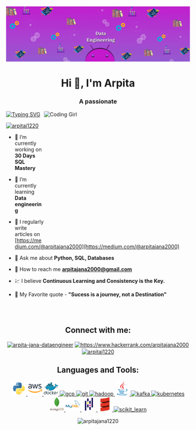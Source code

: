 ![logo](https://github.com/arpitajana1220/arpitajana1220/blob/main/Data%20Engineering.gif)
<h1 align="center">Hi 👋, I'm Arpita</h1>
<h3 align="center">A passionate</h3>
<a href="https://git.io/typing-svg"><img src="https://readme-typing-svg.demolab.com?font=Castoro+Titling&pause=1000&color=7B2CF7&center=true&width=1200&lines=Data+Analyst;Data+Engineer;Big+Data+Engineer" alt="Typing SVG" /></a>
<IMG alt="Coding Girl" width="400" height="350" align="right" src="https://cdna.artstation.com/p/assets/images/images/042/631/286/original/bryan-rodriguez-belchibia-1-rightspeed.gif?1635037562">
<p align="left"> <a href="https://twitter.com/arpitaj1220" target="blank"><img src="https://img.shields.io/twitter/follow/arpitaj1220?logo=twitter&style=for-the-badge" alt="arpitaj1220" /></a> </p>

- 🔭 I’m currently working on **30 Days SQL Mastery**

- 🌱 I’m currently learning **Data engineering**

- 📝 I regularly write articles on [https://medium.com/@arpitajana2000](https://medium.com/@arpitajana2000)

- 💬 Ask me about **Python, SQL, Databases**

- 📧 How to reach me **arpitajana2000@gmail.com**

- 💹 I believe **Continuous Learning and Consistency is the Key.**

- 💖 My Favorite quote -
  **"Sucess is a journey, not a Destination"**
  
<br>
<br> 
<h2 align="center">Connect with me:</h2>
<p align="center">
<a href="https://linkedin.com/in/arpita-jana-dataengineer" target="blank"><img align="center" src="https://raw.githubusercontent.com/rahuldkjain/github-profile-readme-generator/master/src/images/icons/Social/linked-in-alt.svg" alt="arpita-jana-dataengineer" height="30" width="40" /></a>
<a href="https://www.hackerrank.com/arpitajana2000" target="blank"><img align="center" src="https://raw.githubusercontent.com/rahuldkjain/github-profile-readme-generator/master/src/images/icons/Social/hackerrank.svg" alt="https://www.hackerrank.com/arpitajana2000" height="30" width="40" /></a>
<a href="https://twitter.com/arpitaj1220" target="blank"><img align="center" src="https://raw.githubusercontent.com/rahuldkjain/github-profile-readme-generator/master/src/images/icons/Social/twitter.svg" alt="arpitaj1220" height="30" width="40" /></a>
</p>

<h2 align="center">Languages and Tools:</h2>
<p align="center"> <a href="https://www.python.org" target="_blank" rel="noreferrer"> <img src="https://raw.githubusercontent.com/devicons/devicon/master/icons/python/python-original.svg" alt="python" width="40" height="40"/> </a> <a href="https://aws.amazon.com" target="_blank" rel="noreferrer"> <img src="https://raw.githubusercontent.com/devicons/devicon/master/icons/amazonwebservices/amazonwebservices-original-wordmark.svg" alt="aws" width="40" height="40"/> </a> <a href="https://www.docker.com/" target="_blank" rel="noreferrer"> <img src="https://raw.githubusercontent.com/devicons/devicon/master/icons/docker/docker-original-wordmark.svg" alt="docker" width="40" height="40"/> </a> <a href="https://cloud.google.com" target="_blank" rel="noreferrer"> <img src="https://www.vectorlogo.zone/logos/google_cloud/google_cloud-icon.svg" alt="gcp" width="40" height="40"/> </a> <a href="https://git-scm.com/" target="_blank" rel="noreferrer"> <img src="https://www.vectorlogo.zone/logos/git-scm/git-scm-icon.svg" alt="git" width="40" height="40"/> </a> <a href="https://hadoop.apache.org/" target="_blank" rel="noreferrer"> <img src="https://www.vectorlogo.zone/logos/apache_hadoop/apache_hadoop-icon.svg" alt="hadoop" width="40" height="40"/> </a> <a href="https://www.java.com" target="_blank" rel="noreferrer"> <img src="https://raw.githubusercontent.com/devicons/devicon/master/icons/java/java-original.svg" alt="java" width="40" height="40"/> </a> <a href="https://kafka.apache.org/" target="_blank" rel="noreferrer"> <img src="https://www.vectorlogo.zone/logos/apache_kafka/apache_kafka-icon.svg" alt="kafka" width="40" height="40"/> </a> <a href="https://kubernetes.io" target="_blank" rel="noreferrer"> <img src="https://www.vectorlogo.zone/logos/kubernetes/kubernetes-icon.svg" alt="kubernetes" width="40" height="40"/> </a> <a href="https://www.mongodb.com/" target="_blank" rel="noreferrer"> <img src="https://raw.githubusercontent.com/devicons/devicon/master/icons/mongodb/mongodb-original-wordmark.svg" alt="mongodb" width="40" height="40"/> </a> <a href="https://www.mysql.com/" target="_blank" rel="noreferrer"> <img src="https://raw.githubusercontent.com/devicons/devicon/master/icons/mysql/mysql-original-wordmark.svg" alt="mysql" width="40" height="40"/> </a> <a href="https://pandas.pydata.org/" target="_blank" rel="noreferrer"> <img src="https://raw.githubusercontent.com/devicons/devicon/2ae2a900d2f041da66e950e4d48052658d850630/icons/pandas/pandas-original.svg" alt="pandas" width="40" height="40"/> </a>  <a href="https://www.scala-lang.org" target="_blank" rel="noreferrer"> <img src="https://raw.githubusercontent.com/devicons/devicon/master/icons/scala/scala-original.svg" alt="scala" width="40" height="40"/> </a> <a href="https://scikit-learn.org/" target="_blank" rel="noreferrer"> <img src="https://upload.wikimedia.org/wikipedia/commons/0/05/Scikit_learn_logo_small.svg" alt="scikit_learn" width="40" height="40"/> </a> </p>

<p align="center"><img align="center" src="https://github-readme-streak-stats.herokuapp.com/?user=arpitajana1220&" alt="arpitajana1220" /></p>


<!---
arpitajana1220/arpitajana1220 is a ✨ special ✨ repository because its `README.md` (this file) appears on your GitHub profile.
You can click the Preview link to take a look at your changes.
--->
